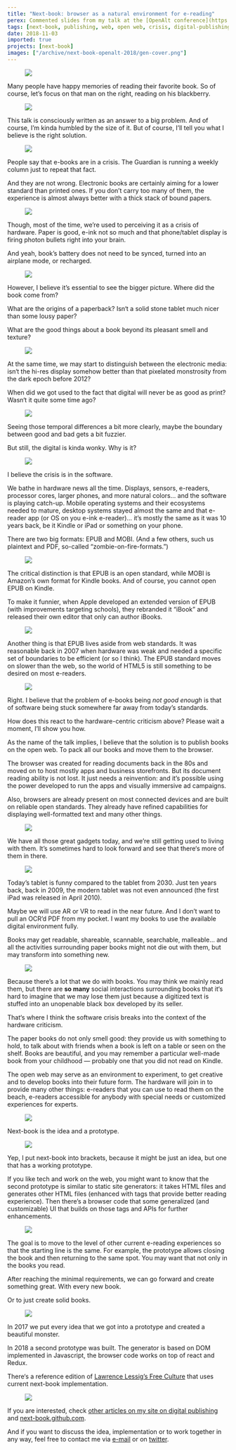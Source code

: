 ```yaml
---
title: "Next-book: browser as a natural environment for e-reading"
perex: Commented slides from my talk at the [OpenAlt conference](https://openalt.cz/2018/) in Brno (Czechia)
tags: [next-book, publishing, web, open web, crisis, digital-publishing]
date: 2018-11-03
imported: true
projects: [next-book]
images: ["/archive/next-book-openalt-2018/gen-cover.png"]
---
```


<figure>

![](nextbook-openalt-2018-comments.002.jpeg)

</figure>

Many people have happy memories of reading their favorite book. So of course, let’s focus on that 
man on the right, reading on his blackberry.

<figure>

![](nextbook-openalt-2018-comments.006.jpeg)

</figure>

This talk is consciously written as an answer to a big problem. And of course, I’m kinda humbled
by the size of it. But of course, I’ll tell you what I believe is the right solution.

<figure>

![](nextbook-openalt-2018-comments.009.jpeg)

</figure>

People say that e-books are in a crisis. The Guardian is running a weekly column just to repeat that fact.

And they are not wrong. Electronic books are certainly aiming for a lower standard than printed ones. 
If you don’t carry too many of them, the experience is almost always better with a thick stack of bound
papers.

<figure>

![](nextbook-openalt-2018-comments.015.jpeg)

</figure>

Though, most of the time, we’re used to perceiving it as a crisis of hardware. Paper is good, e-ink
not so much and that phone/tablet display is firing photon bullets right into your brain.

And yeah, book’s battery does not need to be synced, turned into an airplane mode, or recharged.

<figure>

![](nextbook-openalt-2018-comments.017.jpeg)

</figure>

However, I believe it’s essential to see the bigger picture. Where did the book come from? 

What are the origins of a paperback? Isn‘t a solid stone tablet much nicer than some lousy paper?

What are the good things about a book beyond its pleasant smell and texture?

<figure>

![](nextbook-openalt-2018-comments.019.jpeg)

</figure>

At the same time, we may start to distinguish between the electronic media: isn‘t the hi-res display somehow
better than that pixelated monstrosity from the dark epoch before 2012?

When did we got used to the fact that digital will never be as good as print? Wasn‘t it quite some time ago?

<figure>

![](nextbook-openalt-2018-comments.021.jpeg)

</figure>

Seeing those temporal differences a bit more clearly, maybe the boundary between good and bad gets a bit fuzzier.

But still, the digital is kinda wonky. Why is it?

<figure>

![](nextbook-openalt-2018-comments.024.jpeg)

</figure>

I believe the crisis is in the software.

We bathe in hardware news all the time. Displays, sensors, e-readers, processor cores,
larger phones, and more natural colors… and the software is playing catch-up. Mobile operating systems and their
ecosystems needed to mature, desktop systems stayed almost the same and that e-reader app (or OS on you e-ink e-reader)… 
it’s mostly the same as it was 10 years back, be it Kindle or iPad or something on your phone.

There are two big formats: EPUB and MOBI. (And a few others, such us plaintext and PDF, so-called “zombie-on-fire-formats.”)

<figure>

![](nextbook-openalt-2018-comments.028.jpeg)

</figure>

The critical distinction is that EPUB is an open standard, while MOBI is Amazon’s own format for Kindle books. And of course, you cannot open EPUB on Kindle.

To make it funnier, when Apple developed an extended version of EPUB (with improvements targeting schools), they rebranded it
“iBook” and released their own editor that only can author iBooks.

<figure>

![](nextbook-openalt-2018-comments.030.jpeg)

</figure>

Another thing is that EPUB lives aside from web standards. It was reasonable back in 2007 when hardware was weak and needed
a specific set of boundaries to be efficient (or so I think). The EPUB standard moves on slower than the web, so the world of HTML5 is
still something to be desired on most e-readers.

<figure>

![](nextbook-openalt-2018-comments.031.jpeg)

</figure>

Right. I believe that the problem of e-books being *not good enough* is that of software being stuck somewhere 
far away from today’s standards. 

How does this react to the hardware-centric criticism above? Please wait a moment, I’ll show you how.

As the name of the talk implies, I believe that the solution is to publish books on the open web. To pack all our books
and move them to the browser.

The browser was created for reading documents back in the 80s and moved on to host mostly apps and business storefronts.
But its document reading ability is not lost. It just needs a reinvention: and it’s possible using the power developed
to run the apps and visually immersive ad campaigns.

Also, browsers are already present on most connected devices and are built on reliable open standards. They already
have refined capabilities for displaying well-formatted text and many other things.

<figure>

![](nextbook-openalt-2018-comments.034.jpeg)

</figure>

We have all those great gadgets today, and we’re still getting used to living with them. It’s sometimes hard
to look forward and see that there‘s more of them in there.

<figure>

![](nextbook-openalt-2018-comments.038.jpeg)

</figure>

Today’s tablet is funny compared to the tablet from 2030. Just ten years back, back in 2009, the modern 
tablet was not even announced (the first iPad was released in April 2010).

Maybe we will use AR or VR to read in the near future. And I don’t want to pull an OCR’d PDF from my pocket.
I want my books to use the available digital environment fully. 

Books may get readable, shareable, scannable, searchable, malleable… and all the activities surrounding
paper books might not die out with them, but may transform into something new.

<figure>

![](nextbook-openalt-2018-comments.040.jpeg)

</figure>

Because there’s a lot that we do with books. You may think we mainly read them, but there are **so many** social interactions
surrounding books that it‘s hard to imagine that we may lose them just because a digitized text is stuffed into an unopenable black box
developed by its seller.

That‘s where I think the software crisis breaks into the context of the hardware criticism. 

The paper books do not only smell good: they provide us with something to hold, to talk about with friends when a book is left 
on a table or seen on the shelf. Books are beautiful, and you may remember a particular well-made book from your childhood — probably one
that you did not read on Kindle.

The open web may serve as an environment to experiment, to get creative and to develop books into their future form.
The hardware will join in to provide many other things: e-readers that you can use to read them on the beach,
e-readers accessible for anybody with special needs or customized experiences for experts.

<figure>

![](nextbook-openalt-2018-comments.041.jpeg)

</figure>

Next-book is the idea and a prototype.

<figure>

![](nextbook-openalt-2018-comments.042.jpeg)

</figure>

Yep, I put next-book into brackets, because it might be just an idea, but one that has a working prototype.

If you like tech and work on the web, you might want to know that the second prototype is similar to static site generators: it takes HTML
files and generates other HTML files (enhanced with tags that provide better reading experience). Then there’s a browser code that some generalized 
(and customizable) UI that builds on those tags and APIs for further enhancements.

<figure>

![](nextbook-openalt-2018-comments.043.jpeg)

</figure>

The goal is to move to the level of other current e-reading experiences so that the starting line is the same.
For example, the prototype allows closing the book and then returning to the same spot. You may want that not only in the books you read.

After reaching the minimal requirements, we can go forward and create something great. With every new book.

Or to just create solid books.

<figure>

![](nextbook-openalt-2018-comments.045.jpeg)

</figure>

In 2017 we put every idea that we got into a prototype and created a beautiful monster.

In 2018 a second prototype was built. The generator is based on DOM implemented in Javascript, the browser code works on top of react and Redux.

There‘s a reference edition of [Lawrence Lessig’s Free Culture](https://next-book.github.io/free-culture/) that uses current next-book implementation.

<figure>

![](nextbook-openalt-2018-comments.048.jpeg)

</figure>

If you are interested, check [other articles on my site on digital publishing](/tags/digital-publishing) and [next-book.github.com](https://next-book.github.io).

And if you want to discuss the idea, implementation or to work together in any way, feel free to contact
me via [e-mail](mailto:honza.martinek@gmail.com) or on [twitter](https://twitter.com/endlife).




